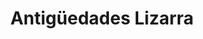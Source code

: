---
title: "Antigüedades Lizarra"
url: /estella-lizarra/antigueedades-lizarra/
shop: Antiquitäten
---